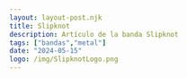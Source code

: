 ```yaml
---
layout: layout-post.njk
title: Slipknot
description: Artículo de la banda Slipknot
tags: ["bandas","metal"]
date: "2024-05-15"
logo: /img/SlipknotLogo.png
---
```

